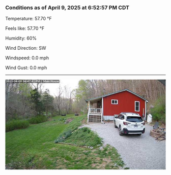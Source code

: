 ### Conditions as of April 9, 2025 at 6:52:57 PM CDT 

Temperature: 57.70 &deg;F

Feels like: 57.70 &deg;F

Humidity: 60%

Wind Direction: SW

Windspeed: 0.0 mph

Wind Gust: 0.0 mph

---

<img src="./images/latest.jpeg"/>

